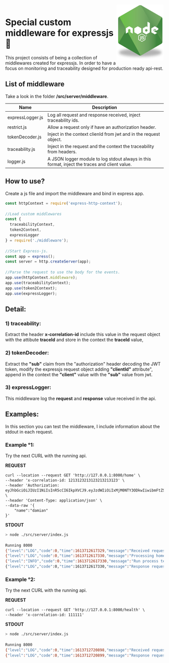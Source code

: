 <img src="https://github.com/damiancipolat/node-bff/blob/master/doc/node.png?raw=true" width="150px" align="right" />

# Special custom middleware for expressjs 🚀
This project consists of being a collection of middlewares created for expressjs. In order to have a focus on monitoring and traceability designed for production ready api-rest.

## List of middleware
Take a look in the folder **/src/server/middleware**.

| Name | Description  |
|-------------|--------|
|expressLogger.js | Log all request and response received, inject traceability ids. |
|restrict.js | Allow a request only if have an authorization header. |
|tokenDecoder.js | Inject in the context clienId from jwt and in the request object. |
|traceability.js | Inject in the request and the context the traceability from headers. |
|logger.js | A JSON logger module to log stdout always in this format, inject the traces and client value. |

## How to use?
Create a js file and import the middleware and bind in express app.

```js
const httpContext = require('express-http-context');

//Load custom middlewares
const {
  traceabilityContext,
  token2Context,
  expressLogger
} = require('./middleware');

//Start Express-js.
const app = express();
const server = http.createServer(app);

//Parse the request to use the body for the events.
app.use(httpContext.middleware);
app.use(traceabilityContext);
app.use(token2Context);
app.use(expressLogger);
```

## Detail:

### 1) **traceability**:
Extract the header **x-correlation-id** include this value in the request object with the attibute **traceId** and store in the context the **traceId** value,

### 2) **tokenDecoder**:
Extract the **"sub"** claim from the "authorization" header decoding the JWT token, modify the expressjs request object adding **"clientId"** attribute",
append in the context the **"client"** value with the **"sub"** value from jwt.

### 3) **expressLogger**:
This middleware log the **request** and **response** value received in the api.

## Examples:
In this section you can test the middleware, I include information about the stdout in each request.

### Example °1:
Try the next CURL with the running api.

**REQUEST**
```console
curl --location --request GET 'http://127.0.0.1:8000/home' \
--header 'x-correlation-id: 1213123213123213213123' \
--header 'Authorization: eyJhbGciOiJIUzI1NiIsInR5cCI6IkpXVCJ9.eyJzdWIiOiIxMjM0NTY3ODkwIiwibmFtZSI6IkpvaG4gRG9lIiwiaWF0IjoxNTE2MjM5MDIyfQ.SflKxwRJSMeKKF2QT4fwpMeJf36POk6yJV_adQssw5c' \
--header 'Content-Type: application/json' \
--data-raw '{
    "name":"damian"
}'
```

**STDOUT**
```bash
> node ./src/server/index.js

Running 8000
{"level":"LOG","code":0,"time":1613712617329,"message":"Received request","url":"/home","method":"GET","traceId":"1213123213123213213123","client":"1234567890"}
{"level":"LOG","code":0,"time":1613712617330,"message":"Processing home","value":"activated","traceId":"1213123213123213213123","client":"1234567890"}
{"level":"INFO","code":0,"time":1613712617330,"message":"Run process test service","traceId":"1213123213123213213123","client":"1234567890"}
{"level":"LOG","code":0,"time":1613712617330,"message":"Response request","url":"/","status":200,"method":"GET","traceId":"1213123213123213213123","client":"1234567890","response":{"mock":{"name":"Damian Cipolat","mone":"2000.00","benefits":["golf","psx","netflix"]}}}
```

### Example °2:
Try the next CURL with the running api.

**REQUEST**
```console
curl --location --request GET 'http://127.0.0.1:8000/health' \
--header 'x-correlation-id: 111111'
```

**STDOUT**
```bash
> node ./src/server/index.js

Running 8000
{"level":"LOG","code":0,"time":1613712720898,"message":"Received request","url":"/health","method":"GET","traceId":"111111"}
{"level":"LOG","code":0,"time":1613712720899,"message":"Response request","url":"/","status":201,"method":"GET","traceId":"111111","response":{"health":"OK"}}
```
